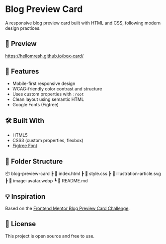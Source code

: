 # Blog Preview Card

A responsive blog preview card built with HTML and CSS, following modern design practices.

## 📸 Preview
https://hellomresh.github.io/box-card/


## 🚀 Features

- Mobile-first responsive design
- WCAG-friendly color contrast and structure
- Uses custom properties with `:root`
- Clean layout using semantic HTML
- Google Fonts (Figtree)

## 🛠️ Built With

- HTML5
- CSS3 (custom properties, flexbox)
- [Figtree Font](https://fonts.google.com/specimen/Figtree)

## 📁 Folder Structure
📦 blog-preview-card
┣ 📄 index.html
┣ 📄 style.css
┣ 📄 illustration-article.svg
┣ 📄 image-avatar.webp
┗ 📄 README.md

## 💡 Inspiration

Based on the [Frontend Mentor Blog Preview Card Challenge](https://www.frontendmentor.io/challenges/blog-preview-card).

## 📄 License

This project is open source and free to use.

